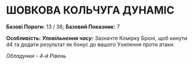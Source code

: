 ﻿# ШОВКОВА КОЛЬЧУГА ДУНАМІС

**Базові Пороги:** 13 / 36; **Базовий Показник:** 7

**Особливість:** ***Уповільнення часу:*** Зазначте Комірку Броні, щоб кинути d4 та додати результат як бонус до вашого Ухилення проти атаки.

*Обладунки - 4-й Рівень*